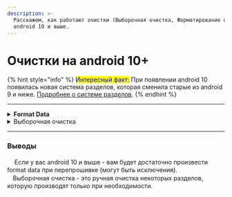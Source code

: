 ```yaml
---
description: >-
  Расскажем, как работают очистки (Выборочная очистка, Форматирование data) на
  android 10 и выше.
---
```


# Очистки на android 10+

{% hint style="info" %}
<mark style="color:blue;">Интересный факт:</mark> При появлении android 10 появилась новая система разделов, которая сменила старые из android 9 и ниже. [Подробнее о системе разделов](system-partitions-in-android.md).
{% endhint %}

****

<details>

<summary><strong>Format Data</strong></summary>

&#x20;   Форматирование data чистит раздел `/data`. Format data - это некая панацея, которая способна вылечить огромный перечень ошибок.

ᅠ    Как format data "чистит" `/data`? Она просто её удаляет. Именно поэтому первый запуск прошивки занимает больше времени, чем повторные. При первом запуске система воссоздаёт все нужные папки, поэтому это занимает некоторое время.

ᅠ    Format data так же имеет способность снимать шифрование. Что бы его снять достаточно сделать format data и перезагрузиться из recovery в recovery. При запуске системы шифрование появится вновь.

</details>

<details>

<summary>Выборочная очистка</summary>



В выборочной очистке можно увидеть следующие пункты:

* [x] Dalvik / Art Cache — хранит информацию о приложениях. Обычно люди очищают его при прошивке нового ядра (находится в `/data`).
* [x] Metadata — здесь находится информация о другой информации или данные, которые относятся к дополнительной информации о содержимом или объекте (например: данные о фотографии, её дата создания, вес, название и прочее).
* [x] Internal Storage — название говорит само за себя. Это то место, где находятся папки android, download и прочие.
* [x] Data — это сам раздел `/data`
* [x] Cache — исходя из названия, тут можно найти кеш. (находится в `/data`)
* [ ] SD card — данные на SD карте. При перепрошивке не требуется чистить.
* [ ] OTG — данные накопителя, подключенного через otg переходник.

Прошу заметить, что пункты могут разниться. На разных устройствах могут быть те и не быть иных пунктов (кроме основных по типу `Dalvik / Art Cache`, `Internal Storage`, `Data`, `Cache`)

</details>

****

### Выводы

ᅠ    Если у вас android 10 и выше - вам будет достаточно произвести format data при перепрошивке (могут быть исключения).\
&#x20;   ᅠВыборочная очистка - это ручная очистка некоторых разделов, которую производят только при необходимости.
